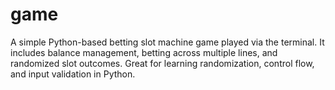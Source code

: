 # game
A simple Python-based betting slot machine game played via the terminal. It includes balance management, betting across multiple lines, and randomized slot outcomes. Great for learning randomization, control flow, and input validation in Python.
